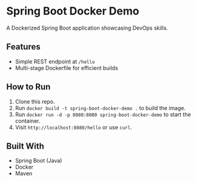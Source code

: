 # Spring Boot Docker Demo
A Dockerized Spring Boot application showcasing DevOps skills.

## Features
- Simple REST endpoint at `/hello`
- Multi-stage Dockerfile for efficient builds

## How to Run
1. Clone this repo.
2. Run `docker build -t spring-boot-docker-demo .` to build the image.
3. Run `docker run -d -p 8080:8080 spring-boot-docker-demo` to start the container.
4. Visit `http://localhost:8080/hello` or use `curl`.

## Built With
- Spring Boot (Java)
- Docker
- Maven